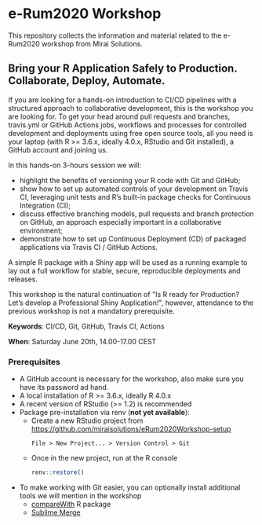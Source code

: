 # e-Rum2020 Workshop

This repository collects the information and material related to the e-Rum2020 workshop from Mirai Solutions.

## Bring your R Application Safely to Production. Collaborate, Deploy, Automate.

If you are looking for a hands-on introduction to CI/CD pipelines with a structured approach to collaborative development, this is the workshop you are looking for. To get your head around pull requests and branches, travis.yml or GitHub Actions jobs, workflows and processes for controlled development and deployments using free open source tools, all you need is your laptop (with R >= 3.6.x, ideally 4.0.x, RStudio and Git installed), a GitHub account and joining us.

In this hands-on 3-hours session we will:

- highlight the benefits of versioning your R code with Git and GitHub;
- show how to set up automated controls of your development on Travis CI, leveraging unit tests and R’s built-in package checks for Continuous Integration (CI);
- discuss effective branching models, pull requests and branch protection on GitHub, an approach especially important in a collaborative environment;
- demonstrate how to set up Continuous Deployment (CD) of packaged applications via Travis CI / GitHub Actions.

A simple R package with a Shiny app will be used as a running example to lay out a full workflow for stable, secure, reproducible deployments and releases.

This workshop is the natural continuation of "Is R ready for Production? Let’s develop a Professional Shiny Application!", however, attendance to the previous workshop is not a mandatory prerequisite.

**Keywords**: CI/CD, Git, GitHub, Travis CI, Actions

**When**: Saturday June 20th, 14.00-17.00 CEST

### Prerequisites

- A GitHub account is necessary for the workshop, also make sure you have its password ad hand.
- A local installation of R >= 3.6.x, ideally R 4.0.x
- A recent version of RStudio (>= 1.2) is recommended
- Package pre-installation via renv (**not yet available**):
    - Create a new RStudio project from https://github.com/miraisolutions/eRum2020Workshop-setup
      ```
      File > New Project... > Version Control > Git
      ```
    - Once in the new project, run at the R console
      ```r
      renv::restore()
      ```
- To make working with Git easier, you can optionally install additional tools we will mention in the workshop
    - [compareWith](https://github.com/miraisolutions/compareWith#readme) R package
    - [Sublime Merge](https://www.sublimemerge.com)
